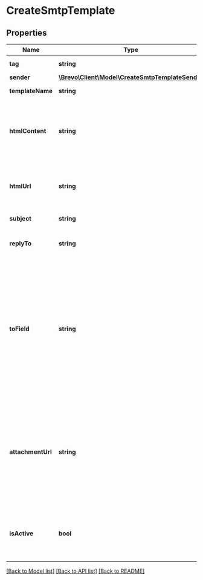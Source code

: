 # CreateSmtpTemplate

## Properties
Name | Type | Description | Notes
------------ | ------------- | ------------- | -------------
**tag** | **string** | Tag of the template | [optional] 
**sender** | [**\Brevo\Client\Model\CreateSmtpTemplateSender**](CreateSmtpTemplateSender.md) |  | 
**templateName** | **string** | Name of the template | 
**htmlContent** | **string** | Body of the message (HTML version). The field must have more than 10 characters. REQUIRED if htmlUrl is empty | [optional] 
**htmlUrl** | **string** | Url which contents the body of the email message. REQUIRED if htmlContent is empty | [optional] 
**subject** | **string** | Subject of the template | 
**replyTo** | **string** | Email on which campaign recipients will be able to reply to | [optional] 
**toField** | **string** | To personalize the «To» Field. If you want to include the first name and last name of your recipient, add {FNAME} {LNAME}. These contact attributes must already exist in your Brevo account. If input parameter &#39;params&#39; used please use {{contact.FNAME}} {{contact.LNAME}} for personalization | [optional] 
**attachmentUrl** | **string** | Absolute url of the attachment (no local file). Extension allowed: xlsx, xls, ods, docx, docm, doc, csv, pdf, txt, gif, jpg, jpeg, png, tif, tiff, rtf, bmp, cgm, css, shtml, html, htm, zip, xml, ppt, pptx, tar, ez, ics, mobi, msg, pub and eps | [optional] 
**isActive** | **bool** | Status of template. isActive &#x3D; true means template is active and isActive &#x3D; false means template is inactive | [optional] 

[[Back to Model list]](../../README.md#documentation-for-models) [[Back to API list]](../../README.md#documentation-for-api-endpoints) [[Back to README]](../../README.md)


